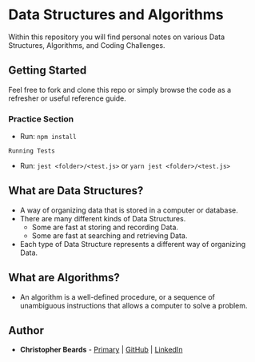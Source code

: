 # Data Structures and Algorithms

Within this repository you will find personal notes on various Data Structures, Algorithms, and Coding Challenges.

## Getting Started

Feel free to fork and clone this repo or simply browse the code as a refresher or useful reference guide.

### Practice Section

- Run: `npm install`

`Running Tests`

- Run: `jest <folder>/<test.js>` or `yarn jest <folder>/<test.js>`

## What are Data Structures?

* A way of organizing data that is stored in a computer or database.
* There are many different kinds of Data Structures.
  - Some are fast at storing and recording Data.
  - Some are fast at searching and retrieving Data.
* Each type of Data Structure represents a different way of organizing Data.

## What are Algorithms?

* An algorithm is a well-defined procedure, or a sequence of unambiguous instructions that allows a computer to solve a problem.

## Author

* **Christopher Beards** - [Primary](https://christopherbeards.com) | [GitHub](https://github.com/christopherbeards) | [LinkedIn](https://www.linkedin.com/in/christopher-beards-1292b529/)

